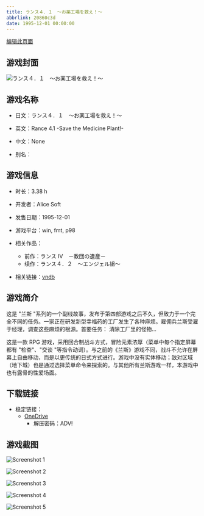 ```yaml
---
title: ランス４．１　～お薬工場を救え！～
abbrlink: 20860c3d
date: 1995-12-01 00:00:00
---
```

[编辑此页面](https://github.com/ACG-3/ADV3-source/blob/main/source/_posts/games/%E5%85%B0%E6%96%AF4.md)

## 游戏封面

![ランス４．１　～お薬工場を救え！～](https://pan.timero.xyz/d/onedrive/img_lib_001/%E5%85%B0%E6%96%AF4_cover.avif)


## 游戏名称

- 日文：ランス４．１　～お薬工場を救え！～
- 英文：Rance 4.1 -Save the Medicine Plant!-
- 中文：None

- 别名：


## 游戏信息

- 时长：3.38 h
- 开发者：Alice Soft
- 发售日期：1995-12-01
- 游戏平台：win, fmt, p98
- 相关作品：
   - 前作：ランス IV　－教団の遺産－
   - 续作：ランス４．２　～エンジェル組～

- 相关链接：[vndb](https://vndb.org/v2043)


## 游戏简介

这是 "兰斯 "系列的一个副线故事，发布于第四部游戏之后不久，但致力于一个完全不同的任务。一家正在研发新型幸福药的工厂发生了各种麻烦。雇佣兵兰斯受雇于经理，调查这些麻烦的根源。首要任务： 清除工厂里的怪物...

这是一款 RPG 游戏，采用回合制战斗方式，冒险元素浓厚（菜单中每个指定屏幕都有 "检查"、"交谈 "等指令动词）。与之前的《兰斯》游戏不同，战斗不允许在屏幕上自由移动，而是以更传统的日式方式进行。游戏中没有实体移动；敌对区域（地下城）也是通过选择菜单命令来探索的。与其他所有兰斯游戏一样，本游戏中也有露骨的性爱场面。




## 下载链接

- 稳定链接：
    - [OneDrive](https://pan.timero.xyz/onedrive/adv_lib_001/%E5%85%B0%E6%96%AF4)
        - 解压密码：ADV!



## 游戏截图


![Screenshot 1](https://pan.timero.xyz/d/onedrive/img_lib_001/%E5%85%B0%E6%96%AF4_Screenshot_1.avif)

![Screenshot 2](https://pan.timero.xyz/d/onedrive/img_lib_001/%E5%85%B0%E6%96%AF4_Screenshot_2.avif)

![Screenshot 3](https://pan.timero.xyz/d/onedrive/img_lib_001/%E5%85%B0%E6%96%AF4_Screenshot_3.avif)

![Screenshot 4](https://pan.timero.xyz/d/onedrive/img_lib_001/%E5%85%B0%E6%96%AF4_Screenshot_4.avif)

![Screenshot 5](https://pan.timero.xyz/d/onedrive/img_lib_001/%E5%85%B0%E6%96%AF4_Screenshot_5.avif)

